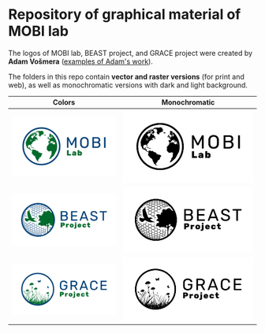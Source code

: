 # Repository of graphical material of MOBI lab

The logos of MOBI lab, BEAST project, and GRACE project were created by 
**Adam Vošmera** ([examples of Adam's work](https://www.stovkomat.cz/profil/vosmeraadam)).

The folders in this repo contain **vector and raster versions** (for print and web), 
as well as monochromatic versions with dark and light background.


|Colors| Monochromatic|
|------|--------------|
|![MOBI](MOBI_logo/RGB/mobi-lab-logo-rgb.jpg)|![](MOBI_logo/RGB/mobi-lab-logo-black-rgb.jpg)|
|![MOBI](BEAST_logo/RGB/beast-project-logo-rgb.jpg)|![](BEAST_logo/RGB/beast-project-logo-black-rgb.jpg)|
|![GRACE](GRACE_logo/RGB/grace-project-logo-rgb.jpg)|![](GRACE_logo/RGB/grace-project-logo-black-rgb.jpg)|
